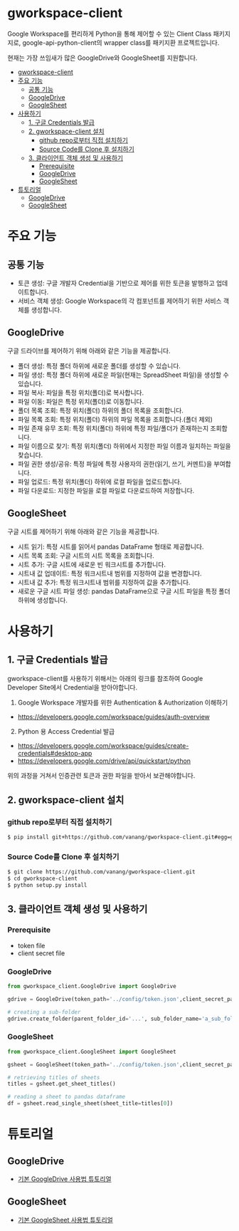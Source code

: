 # gworkspace-client

Google Workspace를 편리하게 Python을 통해 제어할 수 있는 Client Class 패키지지로, google-api-python-client의 wrapper class를 패키지환 프로젝트입니다.

현재는 가장 쓰임새가 많은 GoogleDrive와 GoogleSheet를 지원합니다.

- [gworkspace-client](#gworkspace-client)
- [주요 기능](#주요-기능)
  - [공통 기능](#공통-기능)
  - [GoogleDrive](#googledrive)
  - [GoogleSheet](#googlesheet)
- [사용하기](#사용하기)
  - [1. 구글 Credentials 발급](#1-구글-credentials-발급)
  - [2. gworkspace-client 설치](#2-gworkspace-client-설치)
    - [github repo로부터 직접 설치하기](#github-repo로부터-직접-설치하기)
    - [Source Code를 Clone 후 설치하기](#source-code를-clone-후-설치하기)
  - [3. 클라이언트 객체 생성 및 사용하기](#3-클라이언트-객체-생성-및-사용하기)
    - [Prerequisite](#prerequisite)
    - [GoogleDrive](#googledrive-1)
    - [GoogleSheet](#googlesheet-1)
- [튜토리얼](#튜토리얼)
  - [GoogleDrive](#googledrive-2)
  - [GoogleSheet](#googlesheet-2)

# 주요 기능

## 공통 기능

* 토큰 생성: 구글 개발자 Credential을 기반으로 제어를 위한 토큰을 발행하고 업데이트합니다.
* 서비스 객체 생성: Google Workspace의 각 컴포넌트를 제어하기 위한 서비스 객체를 생성합니다.

## GoogleDrive
구글 드라이브를 제어하기 위해 아래와 같은 기능을 제공합니다.
* 폴더 생성: 특정 폴더 하위에 새로운 폴더를 생성할 수 있습니다.
* 파일 생성: 특정 폴더 하위에 새로운 파일(현재는 SpreadSheet 파일)을 생성할 수 있습니다.
* 파일 복사: 파일을 특정 위치(폴더)로 복사합니다.
* 파일 이동: 파일은 특정 위치(폴더)로 이동합니다.
* 폴더 목록 조회: 특정 위치(폴더) 하위의 폴더 목록을 조회합니다.
* 파일 목록 조회: 특정 위치(폴더) 하위의 파일 목록을 조회합니다.(폴더 제외)
* 파일 존재 유무 조회: 특정 위치(폴더) 하위에 특정 파일/폴더가 존재하는지 조회합니다.
* 파일 이름으로 찾기: 특정 위치(폴더) 하위에서 지정한 파일 이름과 일치하는 파일을 찾습니다.
* 파일 권한 생성/공유: 특정 파일에 특정 사용자의 권한(읽기, 쓰기, 커멘트)을 부여합니다.
* 파일 업로드: 특정 위치(폴더) 하위에 로컬 파일을 업로드합니다.
* 파일 다운로드: 지정한 파일을 로컬 파일로 다운로드하여 저장합니다.

## GoogleSheet
구글 시트를 제어하기 위해 아래와 같은 기능을 제공합니다.
* 시트 읽기: 특정 시트를 읽어서 pandas DataFrame 형태로 제공합니다.
* 시트 목록 조회: 구글 시트의 시트 목록을 조회합니다.
* 시트 추가: 구글 시트에 새로운 빈 워크시트를 추가합니다.
* 시트내 값 업데이트: 특정 워크시트내 범위를 지정하여 값을 변경합니다.
* 시트내 값 추가: 특정 워크시트내 범위를 지정하여 값을 추가합니다.
* 새로운 구글 시트 파일 생성: pandas DataFrame으로 구글 시트 파일을 특정 폴더 하위에 생성합니다.

# 사용하기

## 1. 구글 Credentials 발급
gworkspace-client를 사용하기 위해서는 아래의 링크를 참조하여 Google Developer Site에서 Credential을 받아야합니다.

1. Google Workspace 개발자를 위한 Authentication & Authorization 이해하기
* https://developers.google.com/workspace/guides/auth-overview

2. Python 용 Access Credential 발급
* https://developers.google.com/workspace/guides/create-credentials#desktop-app
* https://developers.google.com/drive/api/quickstart/python

위의 과정을 거쳐서 인증관련 토큰과 권한 파일을 받아서 보관해야합니다.

## 2. gworkspace-client 설치

### github repo로부터 직접 설치하기
```bash
$ pip install git+https://github.com/vanang/gworkspace-client.git#egg=gworkspace_client
```

### Source Code를 Clone 후 설치하기
```bash
$ git clone https://github.com/vanang/gworkspace-client.git
$ cd gworkspace-client
$ python setup.py install
```

## 3. 클라이언트 객체 생성 및 사용하기

### Prerequisite

* token file
* client secret file

### GoogleDrive
```python
from gworkspace_client.GoogleDrive import GoogleDrive

gdrive = GoogleDrive(token_path='../config/token.json',client_secret_path='../config/client_secret_...com.json' )

# creating a sub-folder
gdrive.create_folder(parent_folder_id='...', sub_folder_name='a_sub_folder')
```

### GoogleSheet

```python
from gworkspace_client.GoogleSheet import GoogleSheet 

gsheet = GoogleSheet(token_path='../config/token.json',client_secret_path='../config/client_secret_...com.json', sheet_url='...', sheet_id='...' )

# retrieving titles of sheets
titles = gsheet.get_sheet_titles()

# reading a sheet to pandas dataframe
df = gsheet.read_single_sheet(sheet_title=titles[0])
```
# 튜토리얼

## GoogleDrive

* [기본 GoogleDrive 사용법 튜토리얼](./notebooks/googledrive_tutorial.ipynb)

## GoogleSheet

* [기본 GoogleSheet 사용법 튜토리얼](./notebooks/googlesheet_tutorial.ipynb)
